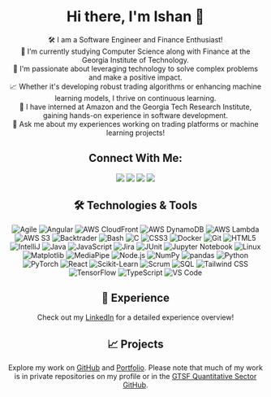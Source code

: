 <h1 align="center">Hi there, I'm Ishan 👋</h1>

<p align="center">
  🛠️ I am a Software Engineer and Finance Enthusiast! <br>
  🚀 I’m currently studying Computer Science along with Finance at the Georgia Institute of Technology. <br>
  🔭 I'm passionate about leveraging technology to solve complex problems and make a positive impact. <br>
  📈 Whether it's developing robust trading algorithms or enhancing machine learning models, I thrive on continuous learning. <br>
  🌱 I have interned at Amazon and the Georgia Tech Research Institute, gaining hands-on experience in software development. <br>
  💬 Ask me about my experiences working on trading platforms or machine learning projects!
</p>

<h2 align="center">Connect With Me:</h2>
<p align="center">
<a href="https://www.linkedin.com/in/ishxnnn"><img src="https://img.shields.io/badge/LinkedIn-Connect-blue?style=for-the-badge&logo=linkedin"></a>
<a href="https://github.com/ishxnnn"><img src="https://img.shields.io/badge/GitHub-Follow-black?style=for-the-badge&logo=github"></a>
<a href="https://ishanpatel.dev"><img src="https://img.shields.io/badge/Website-Visit-green?style=for-the-badge&logo=internet-explorer"></a>
<a href="mailto:ishan2397@gatech.edu"><img src="https://img.shields.io/badge/Email-Send-red?style=for-the-badge&logo=gmail"></a>
</p>

<h2 align="center">🛠 Technologies & Tools</h2>
<p align="center">
  <img src="https://img.shields.io/badge/Agile-0078D4?style=for-the-badge&logo=agile&logoColor=white" alt="Agile">
  <img src="https://img.shields.io/badge/Angular-DD0031?style=for-the-badge&logo=angular&logoColor=white" alt="Angular">
  <img src="https://img.shields.io/badge/AWS_CloudFront-232F3E?style=for-the-badge&logo=amazon-aws&logoColor=white" alt="AWS CloudFront">
  <img src="https://img.shields.io/badge/AWS_DynamoDB-232F3E?style=for-the-badge&logo=amazon-dynamodb&logoColor=white" alt="AWS DynamoDB">
  <img src="https://img.shields.io/badge/AWS_Lambda-232F3E?style=for-the-badge&logo=amazon-lambda&logoColor=white" alt="AWS Lambda">
  <img src="https://img.shields.io/badge/AWS_S3-232F3E?style=for-the-badge&logo=amazon-s3&logoColor=white" alt="AWS S3">
  <img src="https://img.shields.io/badge/Backtrader-007ACC?style=for-the-badge&logo=backtrader&logoColor=white" alt="Backtrader">
  <img src="https://img.shields.io/badge/Bash-4EAA25?style=for-the-badge&logo=gnubash&logoColor=white" alt="Bash">
  <img src="https://img.shields.io/badge/C-A8B9CC?style=for-the-badge&logo=c&logoColor=white" alt="C">
  <img src="https://img.shields.io/badge/CSS3-1572B6?style=for-the-badge&logo=css3&logoColor=white" alt="CSS3">
  <img src="https://img.shields.io/badge/Docker-2496ED?style=for-the-badge&logo=docker&logoColor=white" alt="Docker">
  <img src="https://img.shields.io/badge/Git-F05032?style=for-the-badge&logo=git&logoColor=white" alt="Git">
  <img src="https://img.shields.io/badge/HTML5-E34F26?style=for-the-badge&logo=html5&logoColor=white" alt="HTML5">
  <img src="https://img.shields.io/badge/IntelliJ-000000?style=for-the-badge&logo=intellij-idea&logoColor=white" alt="IntelliJ">
  <img src="https://img.shields.io/badge/Java-007396?style=for-the-badge&logo=java&logoColor=white" alt="Java">
  <img src="https://img.shields.io/badge/JavaScript-F7DF1E?style=for-the-badge&logo=javascript&logoColor=black" alt="JavaScript">
  <img src="https://img.shields.io/badge/Jira-0052CC?style=for-the-badge&logo=jira&logoColor=white" alt="Jira">
  <img src="https://img.shields.io/badge/JUnit-25A162?style=for-the-badge&logo=junit5&logoColor=white" alt="JUnit">
  <img src="https://img.shields.io/badge/Jupyter-F37626?style=for-the-badge&logo=jupyter&logoColor=white" alt="Jupyter Notebook">
  <img src="https://img.shields.io/badge/Linux-FCC624?style=for-the-badge&logo=linux&logoColor=black" alt="Linux">
  <img src="https://img.shields.io/badge/Matplotlib-3776AB?style=for-the-badge&logo=matplotlib&logoColor=white" alt="Matplotlib">
  <img src="https://img.shields.io/badge/MediaPipe-000000?style=for-the-badge&logo=mediapipe&logoColor=white" alt="MediaPipe">
  <img src="https://img.shields.io/badge/Node.js-339933?style=for-the-badge&logo=nodedotjs&logoColor=white" alt="Node.js">
  <img src="https://img.shields.io/badge/NumPy-013243?style=for-the-badge&logo=numpy&logoColor=white" alt="NumPy">
  <img src="https://img.shields.io/badge/pandas-150458?style=for-the-badge&logo=pandas&logoColor=white" alt="pandas">
  <img src="https://img.shields.io/badge/Python-3776AB?style=for-the-badge&logo=python&logoColor=white" alt="Python">
  <img src="https://img.shields.io/badge/PyTorch-EE4C2C?style=for-the-badge&logo=pytorch&logoColor=white" alt="PyTorch">
  <img src="https://img.shields.io/badge/React-61DAFB?style=for-the-badge&logo=react&logoColor=black" alt="React">
  <img src="https://img.shields.io/badge/Scikit_Learn-F7931E?style=for-the-badge&logo=scikit-learn&logoColor=white" alt="Scikit-Learn">
  <img src="https://img.shields.io/badge/Scrum-6DB33F?style=for-the-badge&logo=scrum&logoColor=white" alt="Scrum">
  <img src="https://img.shields.io/badge/SQL-4479A1?style=for-the-badge&logo=sql&logoColor=white" alt="SQL">
  <img src="https://img.shields.io/badge/Tailwind_CSS-38B2AC?style=for-the-badge&logo=tailwind-css&logoColor=white" alt="Tailwind CSS">
  <img src="https://img.shields.io/badge/TensorFlow-FF6F00?style=for-the-badge&logo=tensorflow&logoColor=white" alt="TensorFlow">
  <img src="https://img.shields.io/badge/TypeScript-3178C6?style=for-the-badge&logo=typescript&logoColor=white" alt="TypeScript">
  <img src="https://img.shields.io/badge/VS_Code-007ACC?style=for-the-badge&logo=visual-studio-code&logoColor=white" alt="VS Code">
</p>


<h2 align="center">💼 Experience</h2>
<p align="center">
  Check out my <a href="https://www.linkedin.com/in/ishxnnn">LinkedIn</a> for a detailed experience overview!
</p>

<h2 align="center">📈 Projects</h2>
<p align="center">
  Explore my work on <a href="https://github.com/ishxnnn">GitHub</a> and <a href="https://ishanpatel.dev">Portfolio</a>. Please note that much of my work is in private repositories on my profile or in the <a href="https://github.com/GTSF-Quantitative-Sector">GTSF Quantitative Sector GitHub</a>.
</p>
